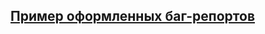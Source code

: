 ## [Пример оформленных баг-репортов](https://romangorohovik.youtrack.cloud/projects/45333be1-ca7d-4897-ae04-f23ead8376fb)
